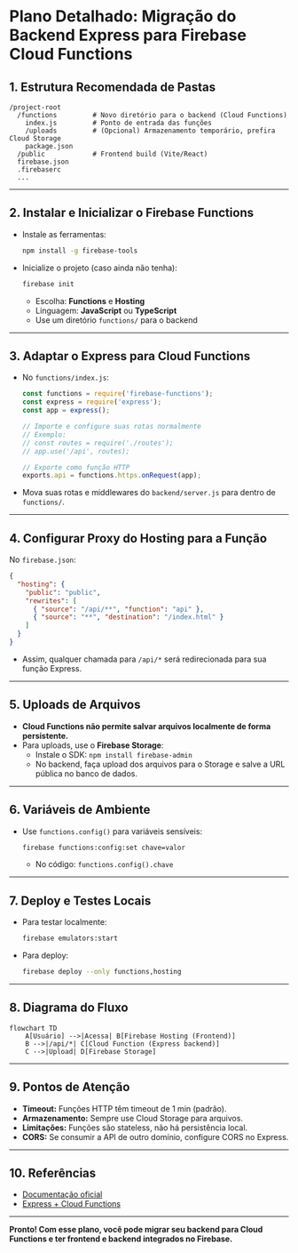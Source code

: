 # Plano Detalhado: Migração do Backend Express para Firebase Cloud Functions

## 1. Estrutura Recomendada de Pastas

```
/project-root
  /functions         # Novo diretório para o backend (Cloud Functions)
    index.js         # Ponto de entrada das funções
    /uploads         # (Opcional) Armazenamento temporário, prefira Cloud Storage
    package.json
  /public            # Frontend build (Vite/React)
  firebase.json
  .firebaserc
  ...
```

---

## 2. Instalar e Inicializar o Firebase Functions

- Instale as ferramentas:
  ```sh
  npm install -g firebase-tools
  ```
- Inicialize o projeto (caso ainda não tenha):
  ```sh
  firebase init
  ```
  - Escolha: **Functions** e **Hosting**
  - Linguagem: **JavaScript** ou **TypeScript**
  - Use um diretório `functions/` para o backend

---

## 3. Adaptar o Express para Cloud Functions

- No `functions/index.js`:
  ```js
  const functions = require('firebase-functions');
  const express = require('express');
  const app = express();

  // Importe e configure suas rotas normalmente
  // Exemplo:
  // const routes = require('./routes');
  // app.use('/api', routes);

  // Exporte como função HTTP
  exports.api = functions.https.onRequest(app);
  ```

- Mova suas rotas e middlewares do `backend/server.js` para dentro de `functions/`.

---

## 4. Configurar Proxy do Hosting para a Função

No `firebase.json`:
```json
{
  "hosting": {
    "public": "public",
    "rewrites": [
      { "source": "/api/**", "function": "api" },
      { "source": "**", "destination": "/index.html" }
    ]
  }
}
```
- Assim, qualquer chamada para `/api/*` será redirecionada para sua função Express.

---

## 5. Uploads de Arquivos

- **Cloud Functions não permite salvar arquivos localmente de forma persistente.**
- Para uploads, use o **Firebase Storage**:
  - Instale o SDK: `npm install firebase-admin`
  - No backend, faça upload dos arquivos para o Storage e salve a URL pública no banco de dados.

---

## 6. Variáveis de Ambiente

- Use `functions.config()` para variáveis sensíveis:
  ```sh
  firebase functions:config:set chave=valor
  ```
  - No código: `functions.config().chave`

---

## 7. Deploy e Testes Locais

- Para testar localmente:
  ```sh
  firebase emulators:start
  ```
- Para deploy:
  ```sh
  firebase deploy --only functions,hosting
  ```

---

## 8. Diagrama do Fluxo

```mermaid
flowchart TD
    A[Usuário] -->|Acessa| B[Firebase Hosting (Frontend)]
    B -->|/api/*| C[Cloud Function (Express backend)]
    C -->|Upload| D[Firebase Storage]
```

---

## 9. Pontos de Atenção

- **Timeout:** Funções HTTP têm timeout de 1 min (padrão).
- **Armazenamento:** Sempre use Cloud Storage para arquivos.
- **Limitações:** Funções são stateless, não há persistência local.
- **CORS:** Se consumir a API de outro domínio, configure CORS no Express.

---

## 10. Referências

- [Documentação oficial](https://firebase.google.com/docs/functions/get-started)
- [Express + Cloud Functions](https://firebase.google.com/docs/functions/http-events#using_express_with_cloud_functions)

---

**Pronto! Com esse plano, você pode migrar seu backend para Cloud Functions e ter frontend e backend integrados no Firebase.**